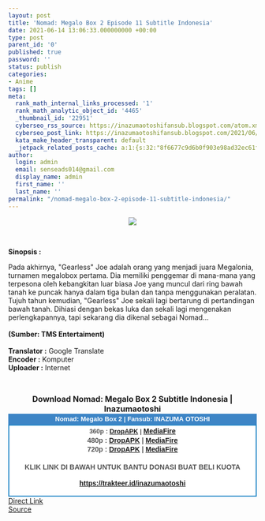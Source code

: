 ```yaml
---
layout: post
title: 'Nomad: Megalo Box 2 Episode 11 Subtitle Indonesia'
date: 2021-06-14 13:06:33.000000000 +00:00
type: post
parent_id: '0'
published: true
password: ''
status: publish
categories:
- Anime
tags: []
meta:
  rank_math_internal_links_processed: '1'
  rank_math_analytic_object_id: '4465'
  _thumbnail_id: '22951'
  cyberseo_rss_source: https://inazumaotoshifansub.blogspot.com/atom.xml?start-index=151&max-results=150
  cyberseo_post_link: https://inazumaotoshifansub.blogspot.com/2021/06/nomad-megalo-box-2-episode-11-subtitle.html
  kata_make_header_transparent: default
  _jetpack_related_posts_cache: a:1:{s:32:"8f6677c9d6b0f903e98ad32ec61f8deb";a:2:{s:7:"expires";i:1645972814;s:7:"payload";a:3:{i:0;a:1:{s:2:"id";i:23080;}i:1;a:1:{s:2:"id";i:23016;}i:2;a:1:{s:2:"id";i:23026;}}}}
author:
  login: admin
  email: senseads014@gmail.com
  display_name: admin
  first_name: ''
  last_name: ''
permalink: "/nomad-megalo-box-2-episode-11-subtitle-indonesia/"
---
```

</p>
<div class="separator" style="clear: both; text-align: center;"><a href="https://1.bp.blogspot.com/-bYn-EcNoVxQ/YMdSwfLxXKI/AAAAAAAAICQ/YtrHnns3Im8Cv_NgO5RN4j3zRsM_X8QIQCLcBGAsYHQ/s450/NO%2BMAD%2B-%2B11.png" style="margin-left: 1em; margin-right: 1em;"><img border="0" data-original-height="269" data-original-width="450" src="{{ site.baseurl }}/assets/2021/06/NO%2BMAD%2B-%2B11.png" /></a></div>
<p>&nbsp;</p>
<p><b>Sinopsis :</b></p>
<div style="text-align: left;"><span face="&quot;trebuchet ms&quot; , sans-serif">Pada akhirnya, "Gearless" Joe adalah orang yang menjadi juara Megalonia, turnamen megalobox pertama. Dia memiliki penggemar di mana-mana yang terpesona oleh kebangkitan luar biasa Joe yang muncul dari ring bawah tanah ke puncak hanya dalam tiga bulan dan tanpa menggunakan peralatan. Tujuh tahun kemudian, "Gearless" Joe sekali lagi bertarung di pertandingan bawah tanah. Dihiasi dengan bekas luka dan sekali lagi mengenakan perlengkapannya, tapi sekarang dia dikenal sebagai Nomad…&nbsp;</span></div>
<div style="text-align: left;"><span face="&quot;trebuchet ms&quot; , sans-serif">&nbsp;</span></div>
<div style="text-align: left;"><span face="&quot;trebuchet ms&quot; , sans-serif"><b>(Sumber: TMS Entertaiment)</b> <br /></span></div>
<div style="text-align: center;"><span face="&quot;trebuchet ms&quot; , sans-serif">&nbsp;</span>
<div style="text-align: left;"><span face="&quot;trebuchet ms&quot; , sans-serif"><b>Translator :</b> Google Translate</span></div>
<div style="text-align: left;"><span face="&quot;trebuchet ms&quot; , sans-serif"><b>Encoder :</b> Komputer</span></div>
<div style="text-align: left;"><span face="&quot;trebuchet ms&quot; , sans-serif"><b>Uploader :</b> Internet</span></div>
<p><span face="&quot;trebuchet ms&quot; , sans-serif"><br /></span></div>
<div style="text-align: center;"><span face="&quot;trebuchet ms&quot; , sans-serif" style="font-size: medium;"><b>Download Nomad: Megalo Box 2 Subtitle Indonesia | Inazumaotoshi</b></span></div>
<div style="margin: 0px; padding: 0px;">
<div align="center" style="background-color: #3d85c6; color: #339999; font-family: arial, geneva, sans-serif; line-height: 18.1875px; margin: 0px; padding: 2px;">
<div style="margin: 0px; padding: 0px;">
<div style="margin: 0px; padding: 0px;">
<div style="margin: 0px; padding: 0px;">
<div style="margin: 0px; padding: 0px;">
<div style="margin: 0px; padding: 0px;">
<div style="margin: 0px; padding: 0px;">
<div style="margin: 0px; padding: 0px;"><span style="font-size: small;"><b style="margin: 0px; padding: 0px;"><span class="Apple-style-span" face="&quot;trebuchet ms&quot; , sans-serif" style="margin: 0px; padding: 0px;"><span style="color: white; margin: 0px; padding: 0px;">Nomad: Megalo Box 2 | Fansub: INAZUMA&nbsp;</span></span></b><b style="margin: 0px; padding: 0px;"><span class="Apple-style-span" face="&quot;trebuchet ms&quot; , sans-serif" style="margin: 0px; padding: 0px;"><span style="color: white; margin: 0px; padding: 0px;">OTOSHI</span></span></b></span></div>
</div>
</div>
</div>
</div>
</div>
</div>
</div>
<div style="background-color: white; border: 2px solid rgb(31, 133, 198); font-family: arial, geneva, sans-serif; line-height: 18.1875px; margin: 0px; padding: 2px; text-align: justify;">
<div style="font-family: arial, helvetica, sans-serif; margin: 0px; padding: 0px; text-align: center;">
<div style="margin: 0px; padding: 0px;">
<div style="margin: 0px; padding: 0px;">
<div style="margin: 0px; padding: 0px;">
<div style="margin: 0px; padding: 0px;">
<div style="margin: 0px; padding: 0px;">
<div style="margin: 0px; padding: 0px;">
<div style="margin: 0px; padding: 0px;">
<div style="color: #555555;"><span style="font-size: small;"><b style="margin: 0px; padding: 0px;">360p : <a href="https://ouo.io/LjyiES" target="_blank" rel="noopener">DropAPK</a> | </b></span><b style="margin: 0px; padding: 0px;"><a href="https://ouo.io/UKANjwc" target="_blank" rel="noopener">MediaFire</a> </b><br /><b style="margin: 0px; padding: 0px;">480p : <a href="https://ouo.io/61tfj5n" target="_blank" rel="noopener">DropAPK</a> | <a href="https://ouo.io/J1zKDV" target="_blank" rel="noopener">MediaFire</a></b></div>
<div style="color: #555555;"><b style="margin: 0px; padding: 0px;">720p : <a href="https://ouo.io/VBSt4y" target="_blank" rel="noopener">DropAPK</a> | <a href="https://ouo.io/itNibG" target="_blank" rel="noopener">MediaFire</a> <br /></b></div>
<div style="color: #555555;"><b style="margin: 0px; padding: 0px;">&nbsp;</b></div>
<div style="color: #555555;">
<div style="color: #555555;"><b style="margin: 0px; padding: 0px;">KLIK LINK DI BAWAH UNTUK BANTU DONASI BUAT BELI KUOTA</b></div>
<p><b style="margin: 0px; padding: 0px;"><a href="https://trakteer.id/inazumaotoshi" target="_blank" rel="noopener">https://trakteer.id/inazumaotoshi</a></b><b style="margin: 0px; padding: 0px;"> <br /></b></div>
<div style="color: #555555;"></div>
</div>
</div>
</div>
</div>
</div>
</div>
</div>
</div>
</div>
</div>
<link rel="stylesheet" href="https://cdnjs.cloudflare.com/ajax/libs/font-awesome/4.7.0/css/font-awesome.min.css" />
<div class="divbtn"> <a href="https://handymansurrender.com/fihup8buzv?key=94550f7ce39444073321dde3b8782f97" class="btn"><i class="fa fa-download"></i> Direct Link</a> <br /><a href="https://inazumaotoshifansub.blogspot.com/2021/06/nomad-megalo-box-2-episode-11-subtitle.html">Source</a> </div>
